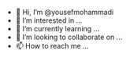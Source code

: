 - 👋 Hi, I’m @yousefmohammadi
- 👀 I’m interested in ...
- 🌱 I’m currently learning ...
- 💞️ I’m looking to collaborate on ...
- 📫 How to reach me ...

<!---
yousefmohammadi/yousefmohammadi is a ✨ special ✨ repository because its `README.md` (this file) appears on your GitHub profile.
You can click the Preview link to take a look at your changes.
--->
